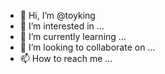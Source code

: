 - 👋 Hi, I’m @toyking
- 👀 I’m interested in ...
- 🌱 I’m currently learning ...
- 💞️ I’m looking to collaborate on ...
- 📫 How to reach me ...

<!---
toyking/toyking is a ✨ special ✨ repository because its `README.md` (this file) appears on your GitHub profile.
You can click the Preview link to take a look at your changes.
--->
